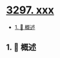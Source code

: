 # [3297. xxx](https://github.com/Tdahuyou/TNotes.leetcode/tree/main/notes/3297.%20xxx)

<!-- region:toc -->

- [1. 📝 概述](#1--概述)

<!-- endregion:toc -->

## 1. 📝 概述

